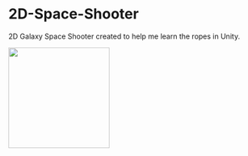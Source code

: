 # 2D-Space-Shooter
2D Galaxy Space Shooter created to help me learn the ropes in Unity.

<img src="SpaceShooter.gif?raw=true" width="200px">

